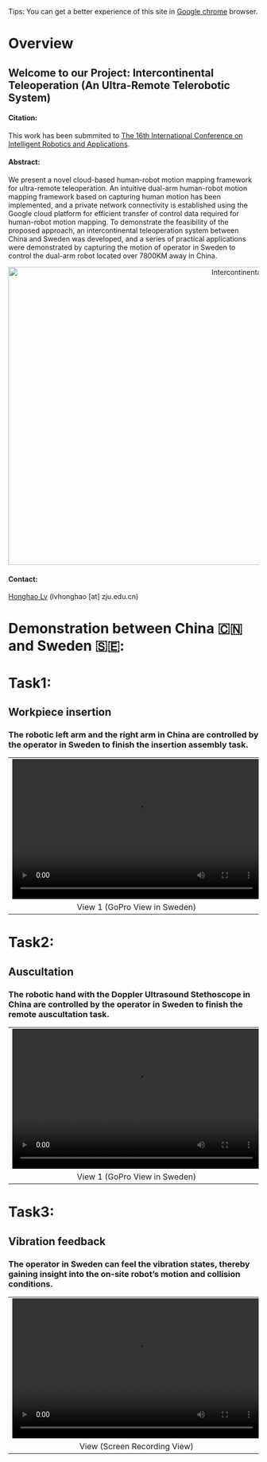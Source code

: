 Tips: You can get a better experience of this site in [Google chrome](https://www.google.com/chrome) browser.

# Overview
## Welcome to our Project: Intercontinental Teleoperation (An Ultra-Remote Telerobotic System)
<!-- <p align='center'>
<img src="https://honghaolyu.github.io/intercontinental-teleoperation/assets/images/teleop-dualarm.gif" width="400" height="240" alt="demo of dualarm teleop"/>
<img src="https://honghaolyu.github.io/intercontinental-teleoperation/assets/images/teleop-grasp.gif" width="400" height="240" alt="demo of dualarm grasp"/>
</p> -->

#### Citation:
This work has been submmited to [The 16th International Conference on Intelligent Robotics and Applications](https://icira2023.org/).

<!-- ```
@ARTICLE{9693932,  
        author={Lv, Honghao and Kong, Depeng and Pang, Gaoyang and Wang, Baicun and Yu, Zhangwei and Pang, Zhibo and Yang, Geng},  
        journal={IEEE Transactions on Medical Robotics and Bionics},   
        title={GuLiM: A Hybrid Motion Mapping Technique for Teleoperation of Medical Assistive Robot in Combating the COVID-19 Pandemic},   
        year={2022},  
        volume={4},  
        number={1},  
        pages={106-117},  
        doi={10.1109/TMRB.2022.3146621}
}
``` -->

#### Abstract:
We present a novel cloud-based human-robot motion mapping framework for ultra-remote teleoperation. An intuitive dual-arm human-robot motion mapping framework based on capturing human motion has been implemented, and a private network connectivity is established using the Google cloud platform for efficient transfer of control data required for human-robot motion mapping. To demonstrate the feasibility of the proposed approach, an intercontinental teleoperation system between China and Sweden was developed, and a series of practical applications were demonstrated by capturing the motion of operator in Sweden to control the dual-arm robot located over 7800KM away in China.

<p align='center'>
<img src="assets\images\overview.jpg" width="1000" height="600" alt="Intercontinental Teleoperation"/>
</p>

#### Contact: 
[Honghao Lv](http://fsie-zju.com/team/) (lvhonghao [at] zju.edu.cn)

<!-- # Setup
<p align='center'>
<img src="https://honghaolyu.github.io/intercontinental-teleoperation/assets/images/setup.png" width="800" height="600" alt="setup of the grasp task"/>
</p> -->

# Demonstration between China :cn: and Sweden :sweden::
# Task1:
## Workpiece insertion

### The robotic left arm and the right arm in China are controlled by the operator in Sweden to finish the insertion assembly task.

<table align='center'>
<tr>
<td align='center' valign="middle"> <video src="assets\media\zip\workpiece insertion_view2.mp4" type="video/mp4" controls="controls" width="500" height="282"> 您的浏览器不支持播放该视频！</video> </td>
<td align='center' valign="middle"> <video src="assets\media\zip\workpiece insertion_view1.mp4" type="video/mp4" controls="controls" width="500" height="282"> 您的浏览器不支持播放该视频！</video> </td>
</tr>
<tr>
<td align='center'> View 1 (GoPro View in Sweden) </td>
<td align='center'> View 2 (Screen Recording View) </td>
</tr>
</table>

# Task2:
## Auscultation

### The robotic hand with the Doppler Ultrasound Stethoscope in China are controlled by the operator in Sweden to finish the remote auscultation task.

<table align='center'>
<tr>
<td align='center' valign="middle"> <video src="assets\media\zip\auscultation_view2.mp4" type="video/mp4" controls="controls" width="500" height="282"> 您的浏览器不支持播放该视频！</video> </td>
<td align='center' valign="middle"> <video src="assets\media\zip\auscultation_view1.mp4" type="video/mp4" controls="controls" width="500" height="282"> 您的浏览器不支持播放该视频！</video> </td>
</tr>
<tr>
<td align='center'> View 1 (GoPro View in Sweden) </td>
<td align='center'> View 2 (Screen Recording View) </td>
</tr>
</table>

# Task3:
## Vibration feedback
### The operator in Sweden can feel the vibration states, thereby gaining insight into the on-site robot’s motion and collision conditions.

<table>
<tr>
<!-- <td align='center' valign="middle"> <video src="https://honghaolyu.github.io/GuLiM-motion-transfer/assets/media/zip/degree30-P1 (2)_batch.mp4" type="video/mp4" controls="controls" width="500" height="282"> 您的浏览器不支持播放该视频！</video> </td> -->
<td align='center' valign="middle"> <video src="assets\media\zip\vibration feedback.mp4" type="video/mp4" controls="controls" width="500" height="282"> 您的浏览器不支持播放该视频！</video> </td>
</tr>
<tr>
<!-- <td align='center'> DMM </td> -->
<td align='center'> View (Screen Recording View) </td>
</tr>
</table>